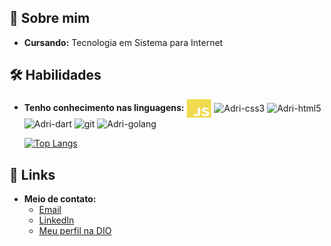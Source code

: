 ## 🚀 Sobre mim
- **Cursando:** Tecnologia em Sistema para Internet
## 🛠 Habilidades
- **Tenho conhecimento nas linguagens:**
  <img align="center" alt="adri-Js" height="30" width="40" src="https://raw.githubusercontent.com/devicons/devicon/master/icons/javascript/javascript-plain.svg">
  <img align="center" alt="Adri-css3" height="30" width="40" src="https://cdn.jsdelivr.net/gh/devicons/devicon/icons/css3/css3-original.svg"/>
  <img align="center" alt="Adri-html5" height="30" width="40" src="https://cdn.jsdelivr.net/gh/devicons/devicon/icons/html5/html5-original.svg"/>
  <img align="center" alt="Adri-dart" height="30" width="40" src="https://cdn.jsdelivr.net/gh/devicons/devicon/icons/dart/dart-original.svg" />
  <img align="center" alt="git"  height="30" width="30" src="https://www.vectorlogo.zone/logos/git-scm/git-scm-icon.svg"/> 
  <img align="center" alt="Adri-golang" height="30" width="40" src="https://cdn.jsdelivr.net/gh/devicons/devicon/icons/go/go-original.svg" />
  
  [![Top Langs](https://github-readme-stats.vercel.app/api/top-langs/?username=adrianalmr&show_icons=true&theme=dracula&locale=en&layout=compact)](https://github.com/AdrianaLMR)


## 🔗 Links

- **Meio de contato:**
  - [Email](mailto:trevenlynk038@gmail.com)
  - [LinkedIn](https://www.linkedin.com/in/adriana-machado-da-rosa-0451ab22a)
  - [Meu perfil na DIO](https://web.dio.me/users/trevenlynk038?tab=achievements) 